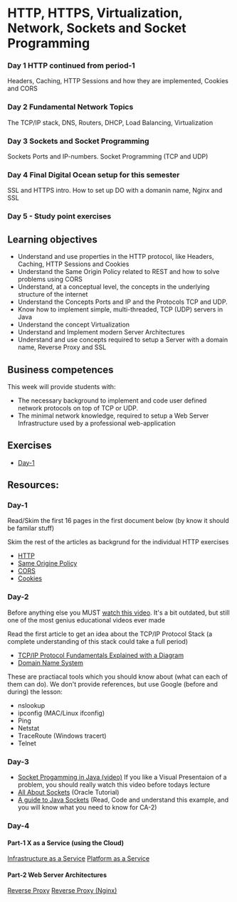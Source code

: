 # HTTP, HTTPS, Virtualization, Network, Sockets and Socket Programming

### Day 1 HTTP continued from period-1 
Headers, Caching, HTTP Sessions and how they are implemented, Cookies and CORS

### Day 2 Fundamental Network Topics
The TCP/IP stack, DNS, Routers, DHCP, Load Balancing, Virtualization

### Day 3 Sockets and Socket Programming
Sockets Ports and IP-numbers. Socket Programming (TCP and UDP)

### Day 4 Final Digital Ocean setup for this semester
SSL and HTTPS intro. How to set up DO with a domanin name, Nginx and SSL

### Day 5 - Study point exercises

## Learning objectives
- Understand and use properties in the HTTP protocol, like Headers, Caching, HTTP Sessions and Cookies
- Understand the Same Origin Policy related to REST and how to solve problems using CORS
- Understand, at a conceptual level, the concepts in the underlying structure of the internet
- Understand the Concepts Ports and IP and the Protocols TCP and UDP.
- Know how to implement simple, multi-threaded, TCP (UDP) servers in Java
- Understand the concept Virtualization 
- Understand and Implement modern Server Architectures 
- Understand and use concepts required to setup a Server with a domain name, Reverse Proxy and SSL

## Business competences
This week will provide students with:
- The necessary background to implement and code user defined network protocols on top of TCP or UDP.
- The minimal network knowledge, required to setup a Web Server Infrastructure used by a professional web-application


## Exercises 
- [Day-1](https://docs.google.com/document/d/1OjKW7PGWn231x4mWqhDNtBqTfZGlrS7a21io--BnGLA/edit?usp=sharing)

## Resources: 
### Day-1
Read/Skim the first 16 pages in the first document below (by know it should be familar stuff)

Skim the rest of the articles as backgrund for the individual HTTP exercises
- [HTTP](http://www.tutorialspoint.com/http/http_tutorial.pdf)
- [Same Origine Policy](https://en.wikipedia.org/wiki/Same-origin_policy)
- [CORS](https://en.wikipedia.org/wiki/Cross-origin_resource_sharing)
- [Cookies](https://en.wikipedia.org/wiki/HTTP_cookie) 
### Day-2
Before anything else you MUST [watch this video](https://www.youtube.com/watch?v=ub1o0M_DizM). It's a bit outdated, but still one of the most genius educational videos ever made

Read the first article to get an idea about the TCP/IP Protocol Stack (a complete understanding of this stack could take a full period)
- [TCP/IP Protocol Fundamentals Explained with a Diagram](http://www.thegeekstuff.com/2011/11/tcp-ip-fundamentals)
- [Domain Name System](https://en.wikipedia.org/wiki/Domain_Name_System)

These are practiacal tools which you should know about (what can each of them can do). We don't provide references, but use Google (before and during) the lesson:
- nslookup
- ipconfig   (MAC/Linux     ifconfig)
- Ping
- Netstat
- TraceRoute (Windows tracert)
- Telnet

### Day-3
- [Socket Progamming in Java (video)](https://www.youtube.com/watch?v=3YoKVswJsKI) If you like a Visual Presentaion of a problem, you should really watch this video before todays lecture
- [All About Sockets](https://docs.oracle.com/javase/tutorial/networking/sockets/index.html) (Oracle Tutorial)
- [A guide to Java Sockets](http://www.baeldung.com/a-guide-to-java-sockets) (Read, Code and understand this example, and you will know what you need to know for CA-2)

### Day-4
#### Part-1 X as a Service (using the Cloud)
[Infrastructure as a Service](https://www.ibm.com/developerworks/cloud/library/cl-cloudservices1iaas/index.html)
[Platform as a Service](https://www.ibm.com/developerworks/cloud/library/cl-cloudservices2paas/index.html)

#### Part-2 Web Server Architectures 
[Reverse Proxy](https://en.wikipedia.org/wiki/Reverse_proxy)
[Reverse Proxy (Nginx)](https://www.nginx.com/resources/glossary/reverse-proxy-server/)

 




